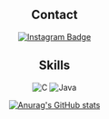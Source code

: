 <div align="center">
 
 
  ## Contact <br/>
  [![Instagram Badge](https://img.shields.io/badge/-Instagram-dd2a7b?style=flat-square&logo=instagram&logoColor=white&link=https://www.instagram.com/ye0on_p/)](https://www.instagram.com/ye0on_p/)<br/>
   ## Skills
![C](https://img.shields.io/badge/c-%2300599C.svg?style=for-the-badge&logo=c&logoColor=white)
![Java](https://img.shields.io/badge/java-%23ED8B00.svg?style=for-the-badge&logo=java&logoColor=white) <br/>
  
[![Anurag's GitHub stats](https://github-readme-stats.vercel.app/api?username=yeo0n)](https://github.com/anuraghazra/github-readme-stats)

</div>
